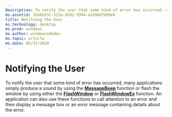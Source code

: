 ```yaml
---
Description: To notify the user that some kind of error has occurred, many applications simply produce a sound by using the MessageBeep function or flash the window by using either the FlashWindow or FlashWindowEx function.
ms.assetid: 35b6e93c-323a-4592-9394-a2e9dd79d9e6
title: Notifying the User
ms.technology: desktop
ms.prod: windows
ms.author: windowssdkdev
ms.topic: article
ms.date: 05/31/2018
---
```


# Notifying the User

To notify the user that some kind of error has occurred, many applications simply produce a sound by using the [**MessageBeep**](/windows/desktop/api/WinUser/nf-winuser-messagebeep) function or flash the window by using either the [**FlashWindow**](/windows/desktop/api/Winuser/nf-winuser-flashwindow) or [**FlashWindowEx**](/windows/desktop/api/Winuser/nf-winuser-flashwindowex) function. An application can also use these functions to call attention to an error and then display a message box or an error message containing details about the error.

 

 



